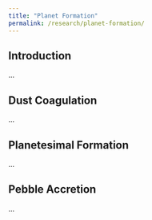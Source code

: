 ```yaml
---
title: "Planet Formation"
permalink: /research/planet-formation/
---
```

## Introduction
...


## Dust Coagulation
...


## Planetesimal Formation
...


## Pebble Accretion
...

